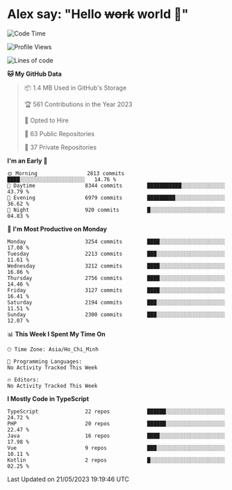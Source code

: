 # Alex say: "Hello ~~work~~ world 🐾"

<!--START_SECTION:waka-->
![Code Time](http://img.shields.io/badge/Code%20Time-839%20hrs%205%20mins-blue)

![Profile Views](http://img.shields.io/badge/Profile%20Views-1-blue)

![Lines of code](https://img.shields.io/badge/From%20Hello%20World%20I%27ve%20Written-41.0%20million%20lines%20of%20code-blue)

**🐱 My GitHub Data** 

> 📦 1.4 MB Used in GitHub's Storage 
 > 
> 🏆 561 Contributions in the Year 2023
 > 
> 💼 Opted to Hire
 > 
> 📜 63 Public Repositories 
 > 
> 🔑 37 Private Repositories 
 > 
**I'm an Early 🐤** 

```text
🌞 Morning                2813 commits        ████░░░░░░░░░░░░░░░░░░░░░   14.76 % 
🌆 Daytime                8344 commits        ███████████░░░░░░░░░░░░░░   43.79 % 
🌃 Evening                6979 commits        █████████░░░░░░░░░░░░░░░░   36.62 % 
🌙 Night                  920 commits         █░░░░░░░░░░░░░░░░░░░░░░░░   04.83 % 
```
📅 **I'm Most Productive on Monday** 

```text
Monday                   3254 commits        ████░░░░░░░░░░░░░░░░░░░░░   17.08 % 
Tuesday                  2213 commits        ███░░░░░░░░░░░░░░░░░░░░░░   11.61 % 
Wednesday                3212 commits        ████░░░░░░░░░░░░░░░░░░░░░   16.86 % 
Thursday                 2756 commits        ████░░░░░░░░░░░░░░░░░░░░░   14.46 % 
Friday                   3127 commits        ████░░░░░░░░░░░░░░░░░░░░░   16.41 % 
Saturday                 2194 commits        ███░░░░░░░░░░░░░░░░░░░░░░   11.51 % 
Sunday                   2300 commits        ███░░░░░░░░░░░░░░░░░░░░░░   12.07 % 
```


📊 **This Week I Spent My Time On** 

```text
🕑︎ Time Zone: Asia/Ho_Chi_Minh

💬 Programming Languages: 
No Activity Tracked This Week

🔥 Editors: 
No Activity Tracked This Week
```

**I Mostly Code in TypeScript** 

```text
TypeScript               22 repos            ██████░░░░░░░░░░░░░░░░░░░   24.72 % 
PHP                      20 repos            ██████░░░░░░░░░░░░░░░░░░░   22.47 % 
Java                     16 repos            ████░░░░░░░░░░░░░░░░░░░░░   17.98 % 
Vue                      9 repos             ███░░░░░░░░░░░░░░░░░░░░░░   10.11 % 
Kotlin                   2 repos             █░░░░░░░░░░░░░░░░░░░░░░░░   02.25 % 
```




 Last Updated on 21/05/2023 19:19:46 UTC
<!--END_SECTION:waka-->
